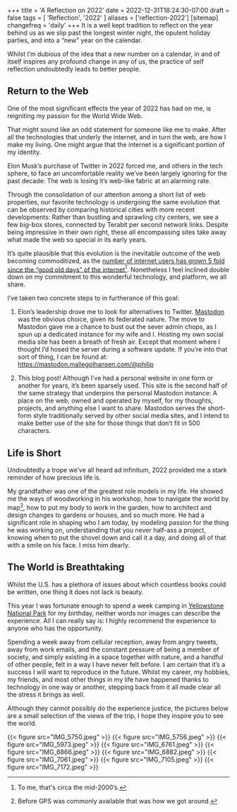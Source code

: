 +++
title = 'A Reflection on 2022'
date = 2022-12-31T18:24:30-07:00
draft = false
tags = [
    'Reflection',
    '2022'
]
aliases = ['reflection-2022']
[sitemap]
    changefreq = 'daily'
+++
It is a well kept tradition to reflect on the year behind us as we slip past the longest winter night, the opulent holiday parties, and into a “new” year on the calendar.

Whilst I’m dubious of the idea that a new number on a calendar, in and of itself inspires any profound change in any of us, the practice of self reflection undoubtedly leads to better people.

<!--more-->

## Return to the Web

One of the most significant effects the year of 2022 has had on me, is reigniting my passion for the World Wide Web.

That might sound like an odd statement for someone like me to make. After all the technologies that underly the internet, and in turn the web, are how I make my living. One might argue that the internet is a significant portion of my identity.

Elon Musk’s purchase of Twitter in 2022 forced me, and others in the tech sphere, to face an uncomfortable reality we’ve been largely ignoring for the past decade: The web is losing it’s web-like fabric at an alarming rate.

Through the consolidation of our attention among a short list of web properties, our favorite technology is undergoing the same evolution that can be observed by comparing historical cities with more recent developments: Rather than bustling and sprawling city centers, we see a few big-box stores, connected by Terabit per second network links. Despite being impressive in their own right, these all encompassing sites take away what made the web so special in its early years.

It’s quite plausible that this evolution is the inevitable outcome of the web becoming commoditized, as the [number of internet users has grown 5 fold since the “good old days” of the internet][ref][^1]. Nonetheless I feel inclined double down on my commitment to this wonderful technology, and platform, we all share.

I’ve taken two concrete steps to in furtherance of this goal:
1. Elon’s leadership drove me to look for alternatives to Twitter. [Mastodon](https://joinmastodon.org/) was the obvious choice, given its federated nature. The move to Mastodon gave me a chance to bust out the sever admin chops, as I spun up a dedicated instance for my wife and I. Hosting my own social media site has been a breath of fresh air. Except that moment where I thought I’d hosed the server during a software update. If you’re into that sort of thing, I can be found at: https://mastodon.mallegolhansen.com/@philip

2. This blog post! Although I’ve had a personal website in one form or another for years, it’s been sparsely used. This site is the second half of the same strategy that underpins the personal Mastodon instance: A place on the web, owned and operated by myself, for my thoughts, projects, and anything else I want to share. Mastodon serves the short-form style traditionally served by other social media sites, and I intend to make better use of the site for those things that don’t fit in 500 characters.

[ref]: https://public.tableau.com/views/InternetUse_update2022_14Nov/InternetUse1?%3Adisplay_count=y&%3Aembed=y&%3Aembed_code_version=3&%3Alanguage=en-US&%3AloadOrderID=0&%3Aorigin=viz_share_link&publish=yes

[^1]: To me, that's circa the mid-2000’s.

## Life is Short

Undoubtedly a trope we’ve all heard ad infinitum, 2022 provided me a stark reminder of how precious life is.

My grandfather was one of the greatest role models in my life. He showed me the ways of woodworking in his workshop, how to navigate the world by map[^2], how to put my body to work in the garden, how to architect and design changes to gardens or houses, and so much more. He had a significant role in shaping who I am today, by modeling passion for the thing he was working on, understanding that you never half-ass a project, knowing when to put the shovel down and call it a day, and doing all of that with a smile on his face. I miss him dearly.

[^2]: Before GPS was commonly available that was how we got around.

## The World is Breathtaking

Whilst the U.S. has a plethora of issues about which countless books could be written, one thing it does not lack is beauty.

This year I was fortunate enough to spend a week camping in [Yellowstone National Park](https://www.nps.gov/yell/index.htm) for my birthday, neither words nor images can describe the experience. All I can really say is: I highly recommend the experience to anyone who has the opportunity.

Spending a week away from cellular reception, away from angry tweets, away from work emails, and the constant pressure of being a member of society, and simply existing in a space together with nature, and a handful of other people, felt in a way I have never felt before. I am certain that it’s a success I will want to reproduce in the future. Whilst my career, my hobbies, my friends, and most other things in my life have happened thanks to technology in one way or another, stepping back from it all made clear all the stress it brings as well.

Although they cannot possibly do the experience justice, the pictures below are a small selection of the views of the trip, I hope they inspire you to see the world.

{{< figure src="IMG_5750.jpeg" >}}
{{< figure src="IMG_5756.jpeg" >}}
{{< figure src="IMG_5973.jpeg" >}}
{{< figure src="IMG_6761.jpeg" >}}
{{< figure src="IMG_6866.jpeg" >}}
{{< figure src="IMG_6882.jpeg" >}}
{{< figure src="IMG_7061.jpeg" >}}
{{< figure src="IMG_7105.jpeg" >}}
{{< figure src="IMG_7172.jpeg" >}}
